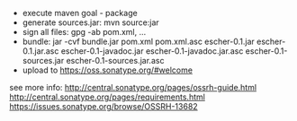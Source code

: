 - execute maven goal - package
- generate sources.jar: mvn source:jar
- sign all files: gpg -ab pom.xml, ...
- bundle: jar -cvf bundle.jar pom.xml pom.xml.asc escher-0.1.jar escher-0.1.jar.asc escher-0.1-javadoc.jar escher-0.1-javadoc.jar.asc escher-0.1-sources.jar escher-0.1-sources.jar.asc
- upload to https://oss.sonatype.org/#welcome

see more info:
http://central.sonatype.org/pages/ossrh-guide.html
http://central.sonatype.org/pages/requirements.html
https://issues.sonatype.org/browse/OSSRH-13682